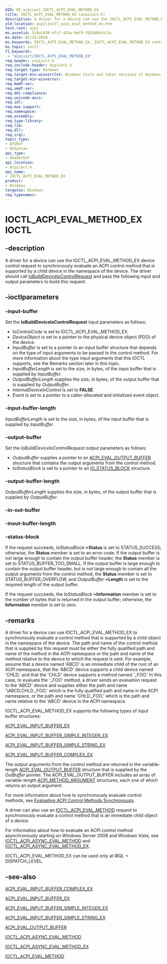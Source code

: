 ```yaml
---
UID: NI:acpiioct.IOCTL_ACPI_EVAL_METHOD_EX
title: IOCTL_ACPI_EVAL_METHOD_EX (acpiioct.h)
description: A driver for a device can use the IOCTL_ACPI_EVAL_METHOD_EX device control request to synchronously evaluate an ACPI control method that is supported by a child device in the namespace of the device.
old-location: acpi\ioctl_acpi_eval_method_ex.htm
tech.root: acpi
ms.assetid: 5c8a1038-efc7-424a-8ef9-fd28d0dcb13c
ms.date: 02/15/2018
ms.keywords: IOCTL_ACPI_EVAL_METHOD_EX, IOCTL_ACPI_EVAL_METHOD_EX control, IOCTL_ACPI_EVAL_METHOD_EX control code [ACPI Devices], acpi-meth-eval-ref_b4baf4b9-b239-4b7e-b171-775b6b59a929.xml, acpi.ioctl_acpi_eval_method_ex, acpiioct/IOCTL_ACPI_EVAL_METHOD_EX
ms.topic: ioctl
f1_keywords:
 - "acpiioct/IOCTL_ACPI_EVAL_METHOD_EX"
req.header: acpiioct.h
req.include-header: Acpiioct.h
req.target-type: Windows
req.target-min-winverclnt: Windows Vista and later versions of Windows.
req.target-min-winversvr: 
req.kmdf-ver: 
req.umdf-ver: 
req.ddi-compliance: 
req.unicode-ansi: 
req.idl: 
req.max-support: 
req.namespace: 
req.assembly: 
req.type-library: 
req.lib: 
req.dll: 
req.irql: 
topic_type:
- APIRef
- kbSyntax
api_type:
- HeaderDef
api_location:
- Acpiioct.h
api_name:
- IOCTL_ACPI_EVAL_METHOD_EX
product:
- Windows
targetos: Windows
req.typenames: 
---
```


# IOCTL_ACPI_EVAL_METHOD_EX IOCTL


## -description


A driver for a device can use the IOCTL_ACPI_EVAL_METHOD_EX device control request to synchronously evaluate an ACPI control method that is supported by a child device in the namespace of the device. The driver should call <a href="https://docs.microsoft.com/windows-hardware/drivers/ddi/wdm/nf-wdm-iobuilddeviceiocontrolrequest">IoBuildDeviceIoControlRequest</a> and pass the following input and output parameters to build this request. 


## -ioctlparameters




### -input-buffer

Set the <b>IoBuildDeviceIoControlRequest</b> input parameters as follows:

<ul>
<li>
<i>IoControlCode</i> is set to IOCTL_ACPI_EVAL_METHOD_EX.

</li>
<li>
<i>DeviceObject</i> is set to a pointer to the physical device object (PDO) of the device.

</li>
<li>
<i>InputBuffer</i> is set to a pointer to an input buffer structure that depends on the type of input arguments to be passed to the control method. For more information about the type input arguments that this IOCTL supports, see the Remarks section later in this topic.

</li>
<li>
<i>InputBufferLength</i> is set to the size, in bytes, of the input buffer that is supplied by <i>InputBuffer</i>.

</li>
<li>
<i>OutputBufferLength</i> supplies the size, in bytes, of the output buffer that is supplied by <i>OutputBuffer</i>.

</li>
<li>
<i>InternalDeviceIoControl</i> is set to <b>FALSE</b>.

</li>
<li>
<i>Event</i> is set to a pointer to a caller-allocated and initialized event object.

</li>
</ul>

### -input-buffer-length

<i>InputBufferLength</i> is set to the size, in bytes, of the input buffer that is supplied by <i>InputBuffer</i>.


### -output-buffer

Set the <i>IoBuildDeviceIoControlRequest</i> output parameters as follows:

<ul>
<li>
<i>OutputBuffer</i> supplies a pointer to an <a href="https://docs.microsoft.com/windows-hardware/drivers/ddi/acpiioct/ns-acpiioct-_acpi_eval_output_buffer_v1">ACPI_EVAL_OUTPUT_BUFFER</a> structure that contains the output arguments from the control method.

</li>
<li>
<i>IoStatusBlock</i> is set to a pointer to an <a href="https://docs.microsoft.com/windows-hardware/drivers/ddi/wdm/ns-wdm-_io_status_block">IO_STATUS_BLOCK</a> structure.

</li>
</ul>

### -output-buffer-length

<i>OutputBufferLength</i> supplies the size, in bytes, of the output buffer that is supplied by <i>OutputBuffer</i>.


### -in-out-buffer








### -inout-buffer-length








### -status-block

If the request succeeds, <i>IoStatusBlock</i>-><b>Status</b> is set to STATUS_SUCCESS; otherwise, the <b>Status</b> member is set to an error code. If the output buffer is not large enough to contain the output buffer header, the <b>Status</b> member is set to STATUS_BUFFER_TOO_SMALL. If the output buffer is large enough to contain the output buffer header, but is not large enough to contain all the output arguments from the control method, the <b>Status</b> member is set to STATUS_BUFFER_OVERFLOW, and  <i>OutputBuffer</i>-><b>Length</b> is set to the required length of the output buffer.

If the request succeeds, the <i>IoStatusBlock</i>-><b>Information</b> member is set to the number of bytes that is returned in the output buffer; otherwise, the <b>Information</b> member is set to zero.


## -remarks



A driver for a device can use IOCTL_ACPI_EVAL_METHOD_EX to synchronously evaluate a control method that is supported by a child object in the namespace of the device. The path and name of the control method that is supplied by this request must be either the fully qualified path and name of the method in the ACPI namespace or the path and name of the method relative to the device to which the request is sent. For example, assume that a device named 'ABCD' is an immediate child of the root of an ACPI namespace, that the 'ABCD' device supports a child device named 'CHLD,' and that the 'CHLD' device supports a method named '_FOO.' In this case, to evaluate the '_FOO' method, a driver sends an evaluation request to the 'ABCD' device and supplies either the path and name '\ABCD.CHLD._FOO,' which is the fully qualified path and name in the ACPI namespace, or the path and name 'CHLD._FOO,' which is the path and name relative to the 'ABCD' device in the ACPI namespace.

IOCTL_ACPI_EVAL_METHOD_EX supports the following types of input buffer structures:


<a href="https://docs.microsoft.com/windows-hardware/drivers/ddi/acpiioct/ns-acpiioct-_acpi_eval_input_buffer_v1_ex">ACPI_EVAL_INPUT_BUFFER_EX</a>



<a href="https://docs.microsoft.com/windows-hardware/drivers/ddi/acpiioct/ns-acpiioct-_acpi_eval_input_buffer_simple_integer_v1_ex">ACPI_EVAL_INPUT_BUFFER_SIMPLE_INTEGER_EX</a>



<a href="https://docs.microsoft.com/windows-hardware/drivers/ddi/acpiioct/ns-acpiioct-_acpi_eval_input_buffer_simple_string_v1_ex">ACPI_EVAL_INPUT_BUFFER_SIMPLE_STRING_EX</a>



<a href="https://docs.microsoft.com/windows-hardware/drivers/ddi/acpiioct/ns-acpiioct-_acpi_eval_input_buffer_complex_v1_ex">ACPI_EVAL_INPUT_BUFFER_COMPLEX_EX</a>


The output arguments from the control method are returned in the variable-length <a href="https://docs.microsoft.com/windows-hardware/drivers/ddi/acpiioct/ns-acpiioct-_acpi_eval_output_buffer_v1">ACPI_EVAL_OUTPUT_BUFFER</a> structure that is supplied by the <i>OutBuffer</i> pointer. The ACPI_EVAL_OUTPUT_BUFFER includes an array of variable-length <a href="https://docs.microsoft.com/windows-hardware/drivers/ddi/acpiioct/ns-acpiioct-_acpi_method_argument_v1">ACPI_METHOD_ARGUMENT</a> structures, each one of which returns an output argument.

For more information about how to synchronously evaluate control methods, see <a href="https://docs.microsoft.com/windows-hardware/drivers/acpi/evaluating-acpi-control-methods-synchronously">Evaluating ACPI Control Methods Synchronously</a>.

A driver can also use an <a href="https://docs.microsoft.com/windows-hardware/drivers/ddi/acpiioct/ni-acpiioct-ioctl_acpi_eval_method">IOCTL_ACPI_EVAL_METHOD</a> request to synchronously evaluate a control method that is an immediate child object of a device.

For information about how to evaluate an ACPI control method asynchronously starting on Windows Server 2008 and Windows Vista, see <a href="https://docs.microsoft.com/windows-hardware/drivers/ddi/acpiioct/ni-acpiioct-ioctl_acpi_async_eval_method">IOCTL_ACPI_ASYNC_EVAL_METHOD</a> and <a href="https://docs.microsoft.com/windows-hardware/drivers/ddi/acpiioct/ni-acpiioct-ioctl_acpi_async_eval_method_ex">IOCTL_ACPI_ASYNC_EVAL_METHOD_EX</a>.

IOCTL_ACPI_EVAL_METHOD_EX can be used only at IRQL < DISPATCH_LEVEL.




## -see-also




<a href="https://docs.microsoft.com/windows-hardware/drivers/ddi/acpiioct/ns-acpiioct-_acpi_eval_input_buffer_complex_v1_ex">ACPI_EVAL_INPUT_BUFFER_COMPLEX_EX</a>



<a href="https://docs.microsoft.com/windows-hardware/drivers/ddi/acpiioct/ns-acpiioct-_acpi_eval_input_buffer_v1_ex">ACPI_EVAL_INPUT_BUFFER_EX</a>



<a href="https://docs.microsoft.com/windows-hardware/drivers/ddi/acpiioct/ns-acpiioct-_acpi_eval_input_buffer_simple_integer_v1_ex">ACPI_EVAL_INPUT_BUFFER_SIMPLE_INTEGER_EX</a>



<a href="https://docs.microsoft.com/windows-hardware/drivers/ddi/acpiioct/ns-acpiioct-_acpi_eval_input_buffer_simple_string_v1_ex">ACPI_EVAL_INPUT_BUFFER_SIMPLE_STRING_EX</a>



<a href="https://docs.microsoft.com/windows-hardware/drivers/ddi/acpiioct/ns-acpiioct-_acpi_eval_output_buffer_v1">ACPI_EVAL_OUTPUT_BUFFER</a>



<a href="https://docs.microsoft.com/windows-hardware/drivers/ddi/acpiioct/ni-acpiioct-ioctl_acpi_async_eval_method">IOCTL_ACPI_ASYNC_EVAL_METHOD</a>



<a href="https://docs.microsoft.com/windows-hardware/drivers/ddi/acpiioct/ni-acpiioct-ioctl_acpi_async_eval_method_ex">IOCTL_ACPI_ASYNC_EVAL_METHOD_EX</a>



<a href="https://docs.microsoft.com/windows-hardware/drivers/ddi/acpiioct/ni-acpiioct-ioctl_acpi_eval_method">IOCTL_ACPI_EVAL_METHOD</a>
 

 

